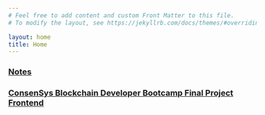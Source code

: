 ```yaml
---
# Feel free to add content and custom Front Matter to this file.
# To modify the layout, see https://jekyllrb.com/docs/themes/#overriding-theme-defaults

layout: home
title: Home
---
```



### [Notes](/notes/index)

### [ConsenSys Blockchain Developer Bootcamp Final Project Frontend](/ConsenSysProject/build/index)